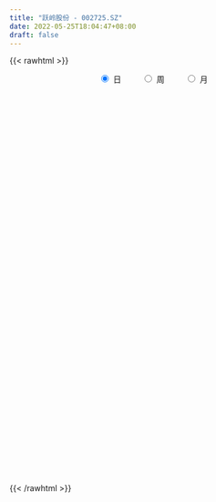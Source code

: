 ```yaml
---
title: "跃岭股份 - 002725.SZ"
date: 2022-05-25T18:04:47+08:00
draft: false
---
```

{{< rawhtml >}}
    <div style="text-align: center">
        <label style="padding: 1rem;"><input style="margin-right: .5rem" type="radio" name="period" value="D" checked onclick="period_change(this)">日</label>
        <label style="padding: 1rem;"><input style="margin-right: .5rem" type="radio" name="period" value="W" onclick="period_change(this)">周</label>
        <label style="padding: 1rem;"><input style="margin-right: .5rem" type="radio" name="period" value="M" onclick="period_change(this)">月</label>
    </div>
    <div id="chart" style="height: 700px;"></div> 
    <script type="text/javascript">
        const D_v = [12781.3,11714.2,6777.0,9512.6,10542.62,7275.62,10843.82,9057.15,37647.71,37857.73,22590.2,18976.56,18101.24,20013.5,15531.6,70854.64,63357.19,40363.23,38834.59,29444.89,35534.68,32010.8,24873.6,23396.9,44062.76,184382.29,116026.14,80308.7,66911.16,63623.08,36652.68,53990.95,61168.6,37892.8,24789.32,25724.8,25045.8,24402.5,25998.6,25885.2,34492.2,32506.23,25285.68,60542.21,23644.64,24054.08,15413.79,16868.98,13028.84,18292.4,21941.52,22744.8,22741.5,20064.66,13472.02,16665.76,20529.42,17416.22,16253.42,12817.88,15047.6,15663.8,15436.89,14097.0,13995.2,44768.29,33771.0,20535.39,15387.67,17633.18,15742.4,14117.2,21298.58,13993.0,15583.0,15451.64,12565.2,16451.6,12890.6,19009.6,16241.44,18154.2,22380.4,18038.91,20034.4,20635.3,31569.39,16479.1,13067.64,16655.64,10271.62,11165.63,14486.36,17076.83,8538.96,10769.36,9231.0,13963.87,9584.8,8191.6,10308.0,7763.76,13617.0,19829.1,10626.2,7972.0,16065.0,9570.94,10317.03,6457.0,17068.93,8425.0,14562.0,9715.2,10842.96,10592.0,15845.0,15885.8,16161.6,21350.4,15936.0,14138.4,23335.48,30528.39,19888.29,20017.29,15156.1,21063.63,14510.42,19155.56,11902.0,14097.92,12775.0,10470.0,17698.32,18255.85,56974.91,24457.0,68329.43,112494.13,282984.29,244311.39,126186.57,33070.96,217734.77,868083.05,826744.0600000001,738556.75,756146.39,571625.41,542676.35,545689.72,428138.49,341755.35,383976.63,269845.83,281309.89,230371.87,179656.2,256119.36,327274.98,324196.23,191012.0,178348.2,288670.8,215876.0,168898.96,123923.0,173554.16,160889.16,130990.0,87432.19,85881.56,114373.0,82141.2,69517.0,142590.11,79059.83,60169.07,97707.68,83641.8,67714.2,118826.0,91948.52,97521.16,139161.54,179917.0,293128.83,225933.43,118892.6,530717.58,649239.55,226018.63,317197.83,202413.0,192287.8,346420.21,540153.63,602034.95,364828.77,257139.58,256775.4,185943.8,198986.2,181442.38,178075.6,128873.7,124879.0,163664.2,279915.32,155297.4,220894.63,500734.63,330634.03,273542.2,208299.8,141759.0,241013.0,189398.6,163964.46,128622.8,117022.8,434538.07,473497.9,287044.02,431886.97,689487.0,434953.4,412234.62,486383.42,392574.2,342539.8,309982.2,228812.8,318733.93,393026.63,383939.31,307012.31,281577.2,411840.4,293318.0,391516.86,283406.0,234838.94,394433.06,673894.72,578514.05,716298.4,532162.1800000001,349658.71]
const D_histogram = [0.0,-0.0089344729,-0.0114929976,-0.0150002976,-0.0220751076,-0.0188394208,-0.0162879385,-0.0129855785,0.0040456081,0.0185689073,0.0205058275,0.0271691083,0.0338308499,0.0355980633,0.032209176,0.0422853771,0.0601766466,0.0601931993,0.0456772824,0.0316440086,0.0134713574,-0.0108410755,-0.0313208312,-0.0374043671,0.0061446579,0.0197932432,0.0369145768,0.0380001282,0.0384638951,0.0250242518,0.0130903629,-0.0100675226,-0.0103055224,-0.0248597658,-0.0303367663,-0.0272153632,-0.0283788966,-0.031464293,-0.0380735274,-0.0343328347,-0.0254992035,-0.0170692558,-0.0207825162,-0.0484574739,-0.0659774123,-0.0754254047,-0.0721269256,-0.0621240782,-0.0546836015,-0.0554963426,-0.0606747714,-0.0598834806,-0.0712098953,-0.0606574532,-0.0457411664,-0.0249383293,-0.0078613627,0.0079175454,0.0143795336,0.0159066883,0.0180535343,0.0261786917,0.0337362782,0.0398268727,0.0369298129,0.0469742861,0.0351405244,0.0241740478,0.0174618353,0.0105372961,0.0114767734,0.0153553273,0.0221140724,0.0264442989,0.0174779279,0.0069894698,0.0037390085,0.0007198196,0.0011931011,0.0063805725,0.0104072685,0.0166624899,0.0258631514,0.0274342236,0.0247165074,0.0270549145,0.0202527989,0.0118610585,0.0041622004,-0.002708272,-0.0074168409,-0.0073157519,-0.0163140438,-0.0311449397,-0.0360196202,-0.0445271294,-0.0368952152,-0.019463409,-0.0076076663,-0.0024037569,0.0047453598,0.0108135806,0.0018216783,0.0061937834,0.000191757,-0.0068929619,-0.0161837182,-0.0225041934,-0.0291330392,-0.0336267406,-0.0498716749,-0.0623059741,-0.051774531,-0.0381316792,-0.0359304607,-0.0307233087,-0.0193678022,-0.0085388173,0.0039646489,0.0232349254,0.0386634277,0.0507870709,0.0645552335,0.0772089116,0.0774757479,0.0799990072,0.0689438786,0.0689457699,0.0655099201,0.0663319299,0.0606939357,0.0530786852,0.0374824126,0.0233595323,0.0204198988,0.0252354438,0.0275818859,0.0313857562,0.0760373029,0.148244606,0.2387056309,0.3404269732,0.449479528,0.5627677411,0.6785093091,0.6981918622,0.7092883875,0.6796198618,0.705455307,0.5710261856,0.3521026776,0.1004661932,-0.1108486856,-0.2274865673,-0.3509020399,-0.4087548448,-0.4375042811,-0.4652915119,-0.4688986758,-0.4650269068,-0.4313598494,-0.4251099501,-0.4137053073,-0.3821321106,-0.3157274588,-0.2800303384,-0.2597077469,-0.2290733772,-0.2173102967,-0.2181348972,-0.2422632279,-0.2453575094,-0.2319939231,-0.2257174136,-0.2147630429,-0.2175540299,-0.1925802911,-0.1472453356,-0.1045910047,-0.0624235806,-0.0424130261,-0.0417095232,-0.0166730521,0.0031951009,0.0219659318,0.0256132103,0.0399534175,0.0710019488,0.048830357,0.0907170725,0.1760953506,0.2034460136,0.1459417356,0.0698426948,0.0248476439,-0.0072844197,0.0296972338,0.1137352907,0.1211326646,0.0772765681,0.037880208,0.0287850753,-0.0132371444,-0.0845133829,-0.0993588256,-0.0880406833,-0.0651836026,-0.0412491912,-0.0101420763,-0.0061411223,0.0547029654,0.1536045911,0.1393608743,0.0973867311,0.0776625054,0.0382795264,0.0096119248,0.0223265949,-0.0016416735,-0.0396837796,-0.0602117048,-0.0647196785,-0.0077487011,0.0433057582,0.0463953156,0.106583897,0.1066273168,0.070642143,0.0520909377,0.0740387138,0.0753788142,0.0067626482,-0.0676576526,-0.1448513151,-0.1428253057,-0.0781630869,-0.0444618034,0.0032681413,0.0483469747,0.0580201882,0.0697514084,0.0883803661,0.0807985694,0.0684888529,0.1200753341,0.1449151258,0.221557607,0.2163799285,0.1526772649,0.1076141753]
const D_fast = [0.0,-0.0111680912,-0.0165998653,-0.0238572397,-0.0364508266,-0.0379249949,-0.0394454972,-0.0393895319,-0.0213469432,-0.0021814172,0.0048819598,0.0183375178,0.0334569718,0.0441237011,0.0487871078,0.0694346531,0.1023700843,0.1174349368,0.1143383405,0.1082160689,0.093411257,0.0663885553,0.0380785918,0.0226439641,0.0677291536,0.0863260496,0.1126760274,0.1232616108,0.1333413516,0.1261577712,0.117496473,0.0918217069,0.0890073265,0.0682381416,0.0551769495,0.0514945118,0.0432362543,0.0322847846,0.0161571684,0.0113146524,0.0137734828,0.0179361165,0.009027227,-0.0307620992,-0.0647763907,-0.0930807343,-0.1078139865,-0.1133421587,-0.1195725824,-0.1342594091,-0.1546065308,-0.1687861101,-0.1979149986,-0.2025269199,-0.1990459246,-0.1844776699,-0.1693660439,-0.1516077495,-0.1415508779,-0.1360470511,-0.1293868215,-0.1147169912,-0.0987253352,-0.0826780224,-0.076342629,-0.0545545843,-0.0576032149,-0.0625261795,-0.0648729332,-0.0691631484,-0.0653544777,-0.0576370921,-0.0453498288,-0.0344085276,-0.0390054166,-0.0477465073,-0.0500622164,-0.0529014505,-0.0521298937,-0.0453472791,-0.038718766,-0.0282979222,-0.0126314728,-0.0042018447,-0.0007404341,0.0083617017,0.0066227858,0.00119631,-0.005461998,-0.0130095384,-0.0195723175,-0.0213001665,-0.0343769693,-0.0569941001,-0.0708736858,-0.0905129773,-0.0921048669,-0.0795389129,-0.0695850868,-0.0649821166,-0.05664666,-0.047875044,-0.0564115267,-0.0504909758,-0.056445063,-0.0652530223,-0.0785897081,-0.0905362317,-0.1044483373,-0.1173487238,-0.1460615768,-0.1740723696,-0.1764845592,-0.1723746273,-0.1791560239,-0.181629699,-0.1751161431,-0.1664218626,-0.1529272342,-0.1278482263,-0.1027538671,-0.0779334562,-0.0480264851,-0.0160705792,0.0035651941,0.0260882052,0.0322690463,0.04950738,0.0624490103,0.0798540026,0.0893894922,0.095043913,0.0888182437,0.0805352464,0.0827005876,0.0938249935,0.103066907,0.1147172164,0.1783780889,0.2876465434,0.437783976,0.6246120617,0.8460344984,1.1000146469,1.3853835422,1.5796140608,1.7680326829,1.9082691227,2.1104683946,2.1187958197,1.987897981,1.7613780449,1.5223509948,1.3488414712,1.1377004887,0.9776589726,0.839533466,0.6954233572,0.5745915244,0.4622065667,0.3880336618,0.2880060735,0.1959843895,0.1320245586,0.1194973456,0.0851868814,0.0405825362,0.0139485615,-0.0286159321,-0.0839742569,-0.1686683945,-0.2331020534,-0.277736948,-0.3278897918,-0.3706261819,-0.4278056763,-0.4509770103,-0.4424533887,-0.425946809,-0.39938528,-0.389977982,-0.3997018599,-0.3788336519,-0.3581667236,-0.3339044097,-0.3238538287,-0.2995252671,-0.2507262486,-0.2606902512,-0.1961242675,-0.0667221518,0.0114900146,-0.0095288296,-0.0681671966,-0.1069503366,-0.1409035051,-0.0964975431,0.0159743365,0.0536548765,0.0291179221,-0.0008083861,-0.0027072499,-0.0480387557,-0.14044334,-0.180128489,-0.1908205176,-0.1842593375,-0.1706372239,-0.1420656281,-0.1395999547,-0.0650801256,0.0722226479,0.0928191496,0.0751916892,0.0748830898,0.0450699925,0.0188053721,0.0371016909,0.0127230041,-0.0352400469,-0.0708208983,-0.0915087916,-0.0364749896,0.0254059093,0.0400942956,0.1269288512,0.1536291002,0.1353044622,0.1297759913,0.1702334458,0.1904182498,0.1234927459,0.032158032,-0.0812484594,-0.1149287764,-0.0698073293,-0.0472214966,0.0013254833,0.0584910604,0.082669321,0.1118383933,0.1525624426,0.1651802881,0.1699927849,0.2515980997,0.3126666728,0.4446985557,0.4936158594,0.468082512,0.4499229662]
const D_slow = [0.0,-0.0022336182,-0.0051068676,-0.008856942,-0.0143757189,-0.0190855741,-0.0231575588,-0.0264039534,-0.0253925513,-0.0207503245,-0.0156238676,-0.0088315906,-0.0003738781,0.0085256378,0.0165779318,0.027149276,0.0421934377,0.0572417375,0.0686610581,0.0765720603,0.0799398996,0.0772296307,0.0693994229,0.0600483312,0.0615844957,0.0665328064,0.0757614506,0.0852614827,0.0948774564,0.1011335194,0.1044061101,0.1018892295,0.0993128489,0.0930979074,0.0855137158,0.078709875,0.0716151509,0.0637490776,0.0542306958,0.0456474871,0.0392726862,0.0350053723,0.0298097432,0.0176953748,0.0012010217,-0.0176553295,-0.0356870609,-0.0512180805,-0.0648889809,-0.0787630665,-0.0939317594,-0.1089026295,-0.1267051033,-0.1418694666,-0.1533047582,-0.1595393406,-0.1615046812,-0.1595252949,-0.1559304115,-0.1519537394,-0.1474403558,-0.1408956829,-0.1324616134,-0.1225048952,-0.1132724419,-0.1015288704,-0.0927437393,-0.0867002274,-0.0823347685,-0.0797004445,-0.0768312511,-0.0729924193,-0.0674639012,-0.0608528265,-0.0564833445,-0.0547359771,-0.053801225,-0.0536212701,-0.0533229948,-0.0517278517,-0.0491260345,-0.0449604121,-0.0384946242,-0.0316360683,-0.0254569414,-0.0186932128,-0.0136300131,-0.0106647485,-0.0096241984,-0.0103012664,-0.0121554766,-0.0139844146,-0.0180629255,-0.0258491605,-0.0348540655,-0.0459858479,-0.0552096517,-0.0600755039,-0.0619774205,-0.0625783597,-0.0613920198,-0.0586886246,-0.058233205,-0.0566847592,-0.0566368199,-0.0583600604,-0.06240599,-0.0680320383,-0.0753152981,-0.0837219832,-0.096189902,-0.1117663955,-0.1247100282,-0.134242948,-0.1432255632,-0.1509063904,-0.1557483409,-0.1578830453,-0.156891883,-0.1510831517,-0.1414172948,-0.1287205271,-0.1125817187,-0.0932794908,-0.0739105538,-0.053910802,-0.0366748323,-0.0194383899,-0.0030609098,0.0135220726,0.0286955566,0.0419652279,0.051335831,0.0571757141,0.0622806888,0.0685895497,0.0754850212,0.0833314602,0.102340786,0.1394019375,0.1990783452,0.2841850885,0.3965549705,0.5372469057,0.706874233,0.8814221986,1.0587442955,1.2286492609,1.4050130876,1.5477696341,1.6357953035,1.6609118517,1.6331996804,1.5763280385,1.4886025286,1.3864138174,1.2770377471,1.1607148691,1.0434902002,0.9272334735,0.8193935111,0.7131160236,0.6096896968,0.5141566691,0.4352248044,0.3652172198,0.3002902831,0.2430219388,0.1886943646,0.1341606403,0.0735948333,0.012255456,-0.0457430248,-0.1021723782,-0.1558631389,-0.2102516464,-0.2583967192,-0.2952080531,-0.3213558043,-0.3369616994,-0.3475649559,-0.3579923367,-0.3621605998,-0.3613618245,-0.3558703416,-0.349467039,-0.3394786846,-0.3217281974,-0.3095206082,-0.28684134,-0.2428175024,-0.191955999,-0.1554705651,-0.1380098914,-0.1317979804,-0.1336190854,-0.1261947769,-0.0977609542,-0.0674777881,-0.0481586461,-0.0386885941,-0.0314923252,-0.0348016113,-0.0559299571,-0.0807696635,-0.1027798343,-0.1190757349,-0.1293880327,-0.1319235518,-0.1334588324,-0.119783091,-0.0813819433,-0.0465417247,-0.0221950419,-0.0027794155,0.0067904661,0.0091934473,0.014775096,0.0143646776,0.0044437327,-0.0106091935,-0.0267891131,-0.0287262884,-0.0178998489,-0.00630102,0.0203449543,0.0470017834,0.0646623192,0.0776850536,0.0961947321,0.1150394356,0.1167300977,0.0998156845,0.0636028557,0.0278965293,0.0083557576,-0.0027596932,-0.0019426579,0.0101440857,0.0246491328,0.0420869849,0.0641820764,0.0843817188,0.101503932,0.1315227655,0.167751547,0.2231409487,0.2772359309,0.3154052471,0.3423087909]
const D_data = [['2021-05-14', 7.13, 7.19, 7.11, 7.19],['2021-05-17', 7.19, 7.05, 7.05, 7.19],['2021-05-18', 7.05, 7.09, 7.01, 7.1],['2021-05-19', 7.08, 7.05, 7.01, 7.08],['2021-05-20', 7.08, 6.96, 6.96, 7.08],['2021-05-21', 6.93, 7.06, 6.93, 7.06],['2021-05-24', 7.02, 7.05, 6.98, 7.06],['2021-05-25', 7.04, 7.06, 7.03, 7.09],['2021-05-26', 7.07, 7.28, 7.05, 7.36],['2021-05-27', 7.34, 7.34, 7.26, 7.5],['2021-05-28', 7.34, 7.24, 7.22, 7.42],['2021-05-31', 7.27, 7.34, 7.21, 7.39],['2021-06-01', 7.32, 7.4, 7.29, 7.42],['2021-06-02', 7.46, 7.39, 7.36, 7.53],['2021-06-03', 7.38, 7.35, 7.3, 7.45],['2021-06-04', 7.34, 7.57, 7.33, 8.08],['2021-06-07', 7.53, 7.79, 7.53, 7.85],['2021-06-08', 7.79, 7.67, 7.57, 7.79],['2021-06-09', 7.51, 7.5, 7.42, 7.64],['2021-06-10', 7.5, 7.47, 7.44, 7.6],['2021-06-11', 7.5, 7.36, 7.34, 7.69],['2021-06-15', 7.3, 7.18, 7.13, 7.4],['2021-06-16', 7.18, 7.1, 7.08, 7.28],['2021-06-17', 7.08, 7.19, 7.08, 7.23],['2021-06-18', 7.25, 7.91, 7.25, 7.91],['2021-06-21', 8.19, 7.71, 7.71, 8.33],['2021-06-22', 7.73, 7.87, 7.65, 7.99],['2021-06-23', 7.79, 7.76, 7.69, 7.95],['2021-06-24', 7.76, 7.8, 7.64, 7.95],['2021-06-25', 7.8, 7.63, 7.58, 7.84],['2021-06-28', 7.62, 7.61, 7.54, 7.7],['2021-06-29', 7.61, 7.39, 7.27, 7.63],['2021-06-30', 7.4, 7.62, 7.36, 7.88],['2021-07-01', 7.58, 7.4, 7.36, 7.61],['2021-07-02', 7.4, 7.45, 7.31, 7.5],['2021-07-05', 7.4, 7.54, 7.37, 7.55],['2021-07-06', 7.54, 7.48, 7.4, 7.6],['2021-07-07', 7.43, 7.43, 7.41, 7.53],['2021-07-08', 7.45, 7.34, 7.31, 7.45],['2021-07-09', 7.34, 7.44, 7.31, 7.44],['2021-07-12', 7.48, 7.52, 7.46, 7.54],['2021-07-13', 7.5, 7.55, 7.36, 7.57],['2021-07-14', 7.53, 7.4, 7.38, 7.53],['2021-07-15', 7.35, 6.99, 6.92, 7.36],['2021-07-16', 6.97, 6.95, 6.92, 7.06],['2021-07-19', 6.95, 6.92, 6.82, 6.95],['2021-07-20', 6.9, 7.0, 6.87, 7.01],['2021-07-21', 7.02, 7.06, 7.0, 7.09],['2021-07-22', 7.06, 7.02, 6.99, 7.06],['2021-07-23', 7.01, 6.88, 6.86, 7.02],['2021-07-26', 6.91, 6.75, 6.63, 6.92],['2021-07-27', 6.84, 6.75, 6.74, 6.92],['2021-07-28', 6.75, 6.5, 6.43, 6.85],['2021-07-29', 6.52, 6.7, 6.52, 6.78],['2021-07-30', 6.65, 6.76, 6.65, 6.8],['2021-08-02', 6.71, 6.88, 6.7, 6.9],['2021-08-03', 6.91, 6.9, 6.86, 7.0],['2021-08-04', 6.9, 6.95, 6.85, 6.98],['2021-08-05', 6.94, 6.88, 6.86, 6.94],['2021-08-06', 6.87, 6.83, 6.75, 6.95],['2021-08-09', 6.83, 6.84, 6.78, 6.88],['2021-08-10', 6.85, 6.94, 6.83, 6.96],['2021-08-11', 6.94, 6.98, 6.91, 6.99],['2021-08-12', 6.98, 7.01, 6.95, 7.08],['2021-08-13', 7.02, 6.92, 6.9, 7.04],['2021-08-16', 6.96, 7.12, 6.9, 7.37],['2021-08-17', 7.11, 6.86, 6.86, 7.16],['2021-08-18', 6.86, 6.82, 6.74, 6.87],['2021-08-19', 6.8, 6.83, 6.77, 6.87],['2021-08-20', 6.83, 6.79, 6.64, 6.84],['2021-08-23', 6.68, 6.87, 6.68, 6.88],['2021-08-24', 6.88, 6.92, 6.83, 6.94],['2021-08-25', 6.89, 6.99, 6.89, 7.04],['2021-08-26', 6.97, 7.0, 6.93, 7.0],['2021-08-27', 6.97, 6.83, 6.83, 6.98],['2021-08-30', 6.82, 6.76, 6.73, 6.92],['2021-08-31', 6.78, 6.81, 6.69, 6.83],['2021-09-01', 6.82, 6.79, 6.72, 6.84],['2021-09-02', 6.78, 6.82, 6.77, 6.83],['2021-09-03', 6.9, 6.89, 6.83, 6.95],['2021-09-06', 6.89, 6.9, 6.84, 6.95],['2021-09-07', 6.96, 6.96, 6.91, 6.97],['2021-09-08', 6.98, 7.05, 6.95, 7.06],['2021-09-09', 7.02, 7.0, 6.97, 7.07],['2021-09-10', 7.02, 6.96, 6.91, 7.03],['2021-09-13', 6.96, 7.04, 6.93, 7.05],['2021-09-14', 7.08, 6.93, 6.91, 7.2],['2021-09-15', 6.92, 6.88, 6.88, 6.96],['2021-09-16', 6.94, 6.85, 6.84, 6.98],['2021-09-17', 6.85, 6.82, 6.7, 6.88],['2021-09-22', 6.71, 6.81, 6.68, 6.83],['2021-09-23', 6.81, 6.85, 6.79, 6.92],['2021-09-24', 6.86, 6.7, 6.69, 6.88],['2021-09-27', 6.71, 6.54, 6.49, 6.77],['2021-09-28', 6.54, 6.58, 6.52, 6.59],['2021-09-29', 6.56, 6.46, 6.43, 6.58],['2021-09-30', 6.51, 6.62, 6.48, 6.66],['2021-10-08', 6.66, 6.78, 6.64, 6.82],['2021-10-11', 6.78, 6.77, 6.75, 6.82],['2021-10-12', 6.78, 6.72, 6.66, 6.78],['2021-10-13', 6.77, 6.77, 6.7, 6.83],['2021-10-14', 6.77, 6.79, 6.74, 6.82],['2021-10-15', 6.76, 6.59, 6.58, 6.8],['2021-10-18', 6.57, 6.74, 6.45, 6.77],['2021-10-19', 6.71, 6.6, 6.57, 6.73],['2021-10-20', 6.65, 6.54, 6.54, 6.66],['2021-10-21', 6.54, 6.45, 6.44, 6.58],['2021-10-22', 6.51, 6.42, 6.4, 6.51],['2021-10-25', 6.38, 6.35, 6.2, 6.49],['2021-10-26', 6.35, 6.31, 6.31, 6.39],['2021-10-27', 6.34, 6.06, 6.06, 6.34],['2021-10-28', 6.06, 5.97, 5.95, 6.15],['2021-10-29', 6.02, 6.19, 6.0, 6.22],['2021-11-01', 6.18, 6.24, 6.14, 6.27],['2021-11-02', 6.25, 6.09, 6.04, 6.27],['2021-11-03', 6.05, 6.1, 6.04, 6.2],['2021-11-04', 6.13, 6.18, 6.11, 6.22],['2021-11-05', 6.19, 6.2, 6.17, 6.25],['2021-11-08', 6.2, 6.26, 6.13, 6.27],['2021-11-09', 6.26, 6.42, 6.21, 6.43],['2021-11-10', 6.42, 6.47, 6.32, 6.47],['2021-11-11', 6.48, 6.52, 6.41, 6.56],['2021-11-12', 6.56, 6.64, 6.47, 6.68],['2021-11-15', 6.64, 6.74, 6.63, 6.89],['2021-11-16', 6.8, 6.67, 6.6, 6.83],['2021-11-17', 6.67, 6.76, 6.65, 6.77],['2021-11-18', 6.78, 6.62, 6.62, 6.83],['2021-11-19', 6.62, 6.78, 6.62, 6.82],['2021-11-22', 6.8, 6.78, 6.68, 6.83],['2021-11-23', 6.77, 6.88, 6.75, 6.92],['2021-11-24', 6.92, 6.84, 6.8, 6.92],['2021-11-25', 6.81, 6.83, 6.77, 6.9],['2021-11-26', 6.78, 6.71, 6.69, 6.87],['2021-11-29', 6.67, 6.68, 6.6, 6.75],['2021-11-30', 6.68, 6.8, 6.68, 6.87],['2021-12-01', 6.86, 6.93, 6.75, 6.93],['2021-12-02', 6.9, 6.95, 6.88, 7.25],['2021-12-03', 6.95, 7.02, 6.91, 7.07],['2021-12-06', 7.09, 7.72, 7.09, 7.72],['2021-12-07', 8.26, 8.49, 8.21, 8.49],['2021-12-08', 8.85, 9.34, 8.7, 9.34],['2021-12-09', 9.77, 10.27, 9.7, 10.27],['2021-12-10', 11.3, 11.3, 10.8, 11.3],['2021-12-13', 12.43, 12.43, 12.43, 12.43],['2021-12-14', 13.22, 13.67, 13.01, 13.67],['2021-12-15', 15.03, 13.5, 13.5, 15.04],['2021-12-16', 12.83, 14.18, 12.55, 14.8],['2021-12-17', 13.5, 14.34, 12.9, 15.39],['2021-12-20', 13.81, 15.77, 13.81, 15.77],['2021-12-21', 15.5, 14.19, 14.19, 15.5],['2021-12-22', 12.77, 12.77, 12.77, 13.5],['2021-12-23', 12.16, 11.5, 11.49, 12.38],['2021-12-24', 11.52, 10.98, 10.93, 11.66],['2021-12-27', 11.03, 11.37, 10.74, 11.37],['2021-12-28', 11.18, 10.62, 10.41, 11.21],['2021-12-29', 10.62, 10.85, 10.44, 10.9],['2021-12-30', 10.7, 10.83, 10.64, 11.1],['2021-12-31', 10.64, 10.5, 10.47, 10.94],['2022-01-04', 10.48, 10.5, 10.4, 10.64],['2022-01-05', 10.51, 10.36, 9.91, 10.51],['2022-01-06', 10.37, 10.6, 10.28, 10.75],['2022-01-07', 10.48, 10.13, 10.04, 10.82],['2022-01-10', 9.8, 10.0, 9.71, 10.3],['2022-01-11', 10.1, 10.13, 10.04, 10.42],['2022-01-12', 10.14, 10.62, 10.08, 10.8],['2022-01-13', 10.38, 10.33, 10.25, 10.72],['2022-01-14', 10.33, 10.12, 10.12, 10.54],['2022-01-17', 10.12, 10.23, 10.1, 10.43],['2022-01-18', 10.14, 9.96, 9.87, 10.25],['2022-01-19', 10.0, 9.68, 9.54, 10.03],['2022-01-20', 9.76, 9.15, 9.13, 9.76],['2022-01-21', 9.15, 9.15, 9.07, 9.3],['2022-01-24', 9.15, 9.19, 8.93, 9.29],['2022-01-25', 9.22, 8.96, 8.8, 9.42],['2022-01-26', 8.84, 8.87, 8.7, 8.97],['2022-01-27', 8.96, 8.52, 8.52, 8.96],['2022-01-28', 8.57, 8.73, 8.5, 9.03],['2022-02-07', 9.06, 9.0, 8.9, 9.15],['2022-02-08', 9.13, 9.06, 8.78, 9.13],['2022-02-09', 9.04, 9.17, 8.91, 9.24],['2022-02-10', 9.14, 8.97, 8.89, 9.28],['2022-02-11', 8.89, 8.7, 8.66, 8.95],['2022-02-14', 8.64, 9.0, 8.62, 9.14],['2022-02-15', 9.0, 9.0, 8.72, 9.06],['2022-02-16', 9.04, 9.05, 8.93, 9.15],['2022-02-17', 9.14, 8.89, 8.86, 9.25],['2022-02-18', 8.91, 9.05, 8.85, 9.49],['2022-02-21', 9.11, 9.38, 9.1, 9.75],['2022-02-22', 9.21, 8.74, 8.68, 9.34],['2022-02-23', 8.8, 9.61, 8.77, 9.61],['2022-02-24', 10.57, 10.57, 10.0, 10.57],['2022-02-25', 11.08, 10.27, 10.0, 11.3],['2022-02-28', 9.8, 9.24, 9.24, 9.89],['2022-03-01', 8.42, 8.71, 8.42, 8.83],['2022-03-02', 8.56, 8.79, 8.53, 8.84],['2022-03-03', 8.75, 8.73, 8.56, 8.82],['2022-03-04', 8.73, 9.6, 8.5, 9.6],['2022-03-07', 9.6, 10.56, 9.48, 10.56],['2022-03-08', 10.28, 9.93, 9.5, 11.39],['2022-03-09', 9.79, 9.26, 9.0, 9.97],['2022-03-10', 9.55, 9.13, 9.12, 9.58],['2022-03-11', 9.0, 9.4, 8.68, 9.48],['2022-03-14', 9.21, 8.85, 8.81, 9.42],['2022-03-15', 8.77, 8.13, 8.12, 8.98],['2022-03-16', 8.26, 8.52, 8.06, 8.58],['2022-03-17', 8.62, 8.75, 8.52, 8.95],['2022-03-18', 8.64, 8.91, 8.6, 8.95],['2022-03-21', 8.92, 8.99, 8.82, 9.02],['2022-03-22', 8.96, 9.19, 8.78, 9.2],['2022-03-23', 9.61, 8.92, 8.89, 9.65],['2022-03-24', 8.82, 9.81, 8.72, 9.81],['2022-03-25', 10.78, 10.79, 10.31, 10.79],['2022-03-28', 10.43, 9.71, 9.71, 10.55],['2022-03-29', 9.71, 9.3, 9.18, 9.91],['2022-03-30', 9.3, 9.48, 9.11, 9.75],['2022-03-31', 9.3, 9.12, 9.1, 9.47],['2022-04-01', 9.03, 9.09, 8.96, 9.27],['2022-04-06', 8.87, 9.58, 8.86, 9.59],['2022-04-07', 9.44, 9.1, 9.02, 9.48],['2022-04-08', 9.2, 8.74, 8.65, 9.24],['2022-04-11', 8.67, 8.76, 8.41, 8.89],['2022-04-12', 8.63, 8.84, 8.51, 8.88],['2022-04-13', 8.79, 9.72, 8.65, 9.72],['2022-04-14', 9.5, 9.95, 9.36, 9.95],['2022-04-15', 9.73, 9.53, 9.28, 9.76],['2022-04-18', 9.75, 10.48, 9.75, 10.48],['2022-04-19', 10.87, 9.98, 9.95, 11.53],['2022-04-20', 9.42, 9.51, 9.16, 9.89],['2022-04-21', 9.31, 9.64, 9.1, 10.3],['2022-04-22', 9.4, 10.22, 9.37, 10.5],['2022-04-25', 9.92, 10.1, 9.5, 10.21],['2022-04-26', 10.15, 9.09, 9.09, 10.45],['2022-04-27', 8.18, 8.62, 8.18, 9.07],['2022-04-28', 8.3, 8.1, 8.07, 8.54],['2022-04-29', 8.08, 8.78, 8.07, 8.91],['2022-05-05', 9.01, 9.66, 8.86, 9.66],['2022-05-06', 9.5, 9.49, 9.35, 9.86],['2022-05-09', 9.53, 9.87, 9.3, 10.06],['2022-05-10', 9.64, 10.11, 9.63, 10.16],['2022-05-11', 10.13, 9.86, 9.85, 10.48],['2022-05-12', 9.83, 10.0, 9.73, 10.3],['2022-05-13', 10.01, 10.24, 9.91, 10.53],['2022-05-16', 10.12, 10.02, 9.83, 10.18],['2022-05-17', 9.91, 9.98, 9.7, 10.22],['2022-05-18', 9.81, 10.98, 9.8, 10.98],['2022-05-19', 10.86, 10.98, 10.46, 11.49],['2022-05-20', 10.81, 12.08, 10.65, 12.08],['2022-05-23', 12.3, 11.46, 11.43, 12.82],['2022-05-24', 11.38, 10.73, 10.72, 11.99],['2022-05-25', 10.65, 10.82, 10.28, 10.9]]
const W_v = [159528.03,86483.81,70092.31,57630.48,43720.94,108266.29,62192.13,53625.04,69714.41,65677.46,73971.21,84269.82,69926.64,49986.33,32507.26,37138.88,99617.55,44971.32,28301.29,17297.13,32248.57,21871.67,21202.46,70069.7,35610.69,34406.49,39743.33,23625.22,30483.65,55434.64,16619.97,6270.16,34966.72,36679.41,55444.2,38923.28,31679.22,34364.77,42755.79,54233.86,136115.43,189823.85,374225.48,232305.76,401301.98,1001671.2300000001,562421.53,807665.14,1210919.51,1873290.2,1167447.0699999998,792872.12,753415.25,414978.71,424446.73,381788.82,312930.9299999999,205952.36,273648.02,191854.08,143345.57,193001.81,155047.48,211064.77,149882.2,204639.76,517117.7,567609.3,447643.8599999999,1037357.1100000001,724756.39,732547.1100000001,517534.12,401824.36,271198.93,176464.7,609617.09,344104.66,303517.42,565588.89,829840.23,1198675.73,761803.97,997622.3599999999,679088.72,292468.68,312816.72,439244.8,360376.8,456794.77,569978.6,302793.73,323137.91,647475.3500000001,818842.1800000001,1195649.4299999999,1259257.54,1220720.98,858823.3200000001,734074.6899999999,465686.99,256855.05,434879.69,681183.88,810280.38,916026.15,943814.3700000001,918833.12,858121.2,625793.4399999999,544411.45,829747.28,1077011.1399999999,80066.03,266429.08,266920.1,245599.41,279471.16,210702.04,178086.3,170691.64,148625.45,340384.87,415008.91,501530.91,283593.66,198913.35,336873.68,408792.59,940735.11,568744.49,773926.62,1288663.0900000001,1320694.2200000002,614884.03,472600.26,548687.39,646820.78,727318.29,771350.27,474020.72,338031.34,202853.07,144271.99,229904.36,588578.3,334454.26,411569.1699999999,338122.01,325221.36,584161.28,969178.7200000001,980051.27,657762.4099999999,419433.42,274965.92,398290.72,226908.83,184524.63,157578.81,226015.45,300206.17,117728.96,168090.77,103684.88,55424.1,212917.96,156211.29,125944.33,91598.06,89843.16,99298.67,102578.44,120047.84,96330.71,83355.85,108618.01,60804.5,91356.31,157060.96,97602.76,78053.12,87334.89,35026.15,38268.28,76844.45,56884.15,63120.8,61868.62,138248.49,435559.42,153576.26,107764.58,76997.76,88431.9,19233.11,61092.6,45822.04,117996.61,143477.54,207534.58,124344.06,511251.3700000001,214494.35,127056.9,176470.96,87658.09,100964.5,83682.7,74240.49,132095.53,80734.18,76368.64,94849.35,98407.07,35923.61,45616.15,13963.87,49465.16,64063.24,56829.96,62880.96,90921.88,106653.7,72440.9,127856.08,834305.8100000001,2684189.5899999999,2844276.3600000003,1507259.5700000003,1087246.77,1042805.96,676788.51,494502.87,388292.58,627374.2200000001,1817911.99,1284337.47,2020932.3300000001,873321.6799999999,944650.55,1454969.6600000001,594376.0599999999,1440725.5900000001,2454945.4100000001,1592642.9299999999,776965.9399999999,1685264.77,2165086.77,1598119.29]
const W_histogram = [0.0,-0.0360825071,-0.0618236109,-0.1023372391,-0.118769485,-0.0993710956,-0.1002652808,-0.0798754239,-0.0603698511,-0.0477917688,-0.0201056844,0.0093710015,0.0309495235,0.0130439415,0.0054163217,-0.0393010793,-0.0334582263,-0.0518488946,-0.0961080168,-0.1226690352,-0.1603841255,-0.1737298449,-0.1938460296,-0.1853303275,-0.1632067894,-0.1360924357,-0.119896973,-0.1024992168,-0.1211024143,-0.0739590279,-0.0628125151,-0.0444707829,-0.0001304268,0.0425012657,0.0683924164,0.0344272984,0.0419115173,0.0529278595,0.0701633017,0.0886634142,0.140907614,0.2292833232,0.2275663613,0.1841984344,0.3375531253,0.2569887481,0.2054537685,0.1982021738,0.2349595029,0.3602476035,0.2869171018,0.2812441928,0.2360240945,0.1722461869,0.0301048561,-0.0520770345,-0.1355573717,-0.1982228204,-0.2616804685,-0.3035108768,-0.3106939887,-0.2969587826,-0.2776860574,-0.3099350846,-0.3444660929,-0.3144165098,-0.1976757843,-0.1188940256,-0.0646232695,0.0406375042,0.0931516558,0.1278408541,0.1316724922,0.108131756,0.0759526203,0.0643597128,0.095633791,0.0803535294,0.0854726959,0.1248934674,0.1420258518,0.2318561801,0.2672199119,0.3155748694,0.2903481702,0.2755349419,0.2378943034,0.2413602236,0.1800932143,0.175217071,0.1785470185,0.0520963145,-0.032427573,-0.0756761295,-0.1518219874,0.0493627958,0.0579561569,0.0682820659,0.0561630125,0.0101891683,-0.0064159196,-0.0690455298,-0.084157458,-0.0367976042,0.0003944115,0.0489250795,0.0714660017,0.0922248443,0.0852007809,0.1008931926,0.1183542927,0.151591187,0.0061912805,-0.1002513922,-0.1593457522,-0.2087678569,-0.2509563515,-0.2883737132,-0.3144701984,-0.3466003466,-0.3375545712,-0.3214294096,-0.2610298733,-0.1887700666,-0.1289183083,-0.0936379126,-0.0443215875,-0.0083542613,0.0731882924,0.135733514,0.0819515789,0.1094511593,0.2686514239,0.2052826416,0.1771268768,0.0985515919,0.0810518897,0.0340766924,0.0528195388,0.0431547659,0.0072222772,-0.0401417714,-0.0978018064,-0.1180815877,-0.1268420839,-0.097091043,-0.09112692,-0.0638008603,-0.0467087971,-0.020866324,0.0742476069,0.131681271,0.2298335016,0.1557470336,0.0825325874,0.0281926842,0.0101653153,-0.0001346211,-0.0076036123,-0.0231001813,-0.0063872063,-0.0379942008,-0.0419841846,-0.0245304493,-0.0417203213,-0.0241065571,-0.0346865481,-0.0648568669,-0.1202546864,-0.1276597041,-0.1374898029,-0.1173787399,-0.1067294574,-0.0780749184,-0.1026386903,-0.1386154082,-0.1910308275,-0.2071705942,-0.2318022362,-0.2280280337,-0.2335693215,-0.251146486,-0.2690300774,-0.2676861241,-0.2090786949,-0.1535514625,-0.0954957492,-0.0635698442,-0.0291286646,0.0274861494,0.082843123,0.1004976246,0.1048535941,0.0946633819,0.094181458,0.0912988096,0.1053615808,0.1060937197,0.1179737633,0.1455220896,0.1466536504,0.1793355473,0.1767019416,0.1580503479,0.1408255112,0.094444444,0.0588083495,0.0284501792,0.0150520476,0.0142285383,0.0072574128,0.00763098,0.0138474362,0.0240068406,0.0226486099,0.0153672819,0.0072728519,0.0143927717,0.0083065269,-0.004480614,-0.0246162713,-0.0329299471,-0.0058813678,0.0227817622,0.0375006592,0.0668732328,0.3570943958,0.7156487349,0.6881728172,0.602407333,0.4902499811,0.3892871715,0.2384813,0.098896424,-0.0016745957,-0.0482658581,-0.0029498882,-0.0230124449,-0.0529545311,-0.1059057297,-0.0190135612,-0.077449211,-0.1375798601,-0.1225550447,-0.0673143046,-0.1255410138,-0.1143404712,-0.0573981114,0.094921396,0.1009855086]
const W_fast = [0.0,-0.0451031339,-0.0863001404,-0.1523980784,-0.1985226956,-0.20396708,-0.2299275855,-0.2295065845,-0.2250934745,-0.2244633344,-0.2018036711,-0.1699842348,-0.140668332,-0.1553129285,-0.161586468,-0.2161291388,-0.2186508423,-0.2500037343,-0.3182898607,-0.375518138,-0.4533292596,-0.5101074402,-0.5786851323,-0.6165020121,-0.6351801713,-0.6420889265,-0.6558677072,-0.6640947551,-0.7129735562,-0.6843199267,-0.6888765427,-0.6816525063,-0.6373447568,-0.584087748,-0.5410984932,-0.5664567865,-0.5484946883,-0.5242463812,-0.4894701136,-0.4488041476,-0.3613330443,-0.2156365042,-0.1604618759,-0.1577801941,0.0799627781,0.0636455879,0.0634740505,0.1057729992,0.201270204,0.4166202055,0.4150189793,0.4796571185,0.4934430438,0.4727266829,0.3381115661,0.2429104168,0.1255407368,0.013319583,-0.1155581823,-0.2332663097,-0.3181229188,-0.3786274084,-0.4287761975,-0.5385089959,-0.6591565274,-0.7077110718,-0.6403892923,-0.5913310401,-0.5532161013,-0.4377959515,-0.361993886,-0.2953444741,-0.258594713,-0.2551025103,-0.2682934909,-0.2637964702,-0.2086139443,-0.2038058235,-0.177318483,-0.1066743446,-0.0540354972,0.093758876,0.1959275859,0.3231762607,0.370536604,0.4246071112,0.4464400486,0.5102460246,0.494002319,0.5329304434,0.5808971455,0.4674705201,0.3748397393,0.3126721505,0.1985707957,0.4120962779,0.4351786782,0.4625751037,0.4644968035,0.4210702514,0.4028611835,0.3229701909,0.2868188982,0.3249793509,0.3622699695,0.4230319074,0.4634393299,0.5072543837,0.5215305155,0.5624462254,0.6094958987,0.6806305897,0.5367785033,0.4052729826,0.3063421845,0.2047281156,0.0998005332,-0.0097102569,-0.1144242917,-0.2332045265,-0.3085473939,-0.3727795847,-0.3776375167,-0.3525702267,-0.3249480454,-0.3130771279,-0.2748411996,-0.2409624388,-0.141122812,-0.0446442119,-0.0779382522,-0.023075882,0.2032872385,0.1912391166,0.2073650711,0.1534276841,0.1561909544,0.1177349301,0.1496826612,0.1508065798,0.1166796604,0.059280169,-0.0228303177,-0.0726304959,-0.1131015131,-0.1076232329,-0.1244408399,-0.1130649953,-0.1076501313,-0.0870242392,0.0266515934,0.1170055752,0.2726161812,0.2374664716,0.1848851723,0.1375934402,0.1221074,0.1117738084,0.1024039141,0.0811322998,0.0962484733,0.0551429285,0.0406568986,0.0519780216,0.0243580693,0.0359451942,0.0166935661,-0.0296909694,-0.1151524605,-0.1544724042,-0.1986749537,-0.2079085757,-0.2239416575,-0.2148058481,-0.2650292926,-0.3356598625,-0.4358329887,-0.503765404,-0.586347605,-0.6395804109,-0.7035140291,-0.7838778151,-0.8690189259,-0.9345965036,-0.9282587481,-0.9111193814,-0.8769376053,-0.8609041614,-0.8337451479,-0.7702587966,-0.6941910422,-0.6514121345,-0.6208427664,-0.6073671332,-0.5843036925,-0.5643616385,-0.5239584721,-0.4967029033,-0.4553294189,-0.3914005702,-0.3536055968,-0.2760898131,-0.2345479334,-0.2136869401,-0.195705399,-0.2184753552,-0.2394093624,-0.2626549878,-0.2722901076,-0.2695564822,-0.2747132546,-0.2724319423,-0.2627536271,-0.2465925126,-0.2422885908,-0.2457280983,-0.2520043153,-0.2412862026,-0.2452958157,-0.25920311,-0.2854928351,-0.3020389977,-0.2764607605,-0.2421021898,-0.2180081281,-0.1719172463,0.2075775157,0.7450440385,0.8896113251,0.9544476742,0.9648528175,0.9612118008,0.8700262544,0.7551654843,0.6541758157,0.5955180888,0.6400965866,0.6142809187,0.5711001998,0.4916725687,0.573811347,0.4960133944,0.4014877803,0.3858738344,0.4242859984,0.3346740357,0.3172894606,0.3598822925,0.5359321489,0.5672426387]
const W_slow = [0.0,-0.0090206268,-0.0244765295,-0.0500608393,-0.0797532105,-0.1045959844,-0.1296623046,-0.1496311606,-0.1647236234,-0.1766715656,-0.1816979867,-0.1793552363,-0.1716178554,-0.1683568701,-0.1670027896,-0.1768280595,-0.185192616,-0.1981548397,-0.2221818439,-0.2528491027,-0.2929451341,-0.3363775953,-0.3848391027,-0.4311716846,-0.4719733819,-0.5059964909,-0.5359707341,-0.5615955383,-0.5918711419,-0.6103608989,-0.6260640276,-0.6371817233,-0.63721433,-0.6265890136,-0.6094909095,-0.6008840849,-0.5904062056,-0.5771742407,-0.5596334153,-0.5374675617,-0.5022406583,-0.4449198274,-0.3880282371,-0.3419786285,-0.2575903472,-0.1933431602,-0.141979718,-0.0924291746,-0.0336892989,0.056372602,0.1281018775,0.1984129257,0.2574189493,0.300480496,0.30800671,0.2949874514,0.2610981085,0.2115424034,0.1461222862,0.070244567,-0.0074289301,-0.0816686258,-0.1510901401,-0.2285739113,-0.3146904345,-0.393294562,-0.442713508,-0.4724370144,-0.4885928318,-0.4784334558,-0.4551455418,-0.4231853283,-0.3902672052,-0.3632342662,-0.3442461112,-0.328156183,-0.3042477352,-0.2841593529,-0.2627911789,-0.231567812,-0.1960613491,-0.138097304,-0.0712923261,0.0076013913,0.0801884338,0.1490721693,0.2085457452,0.2688858011,0.3139091046,0.3577133724,0.402350127,0.4153742056,0.4072673124,0.38834828,0.3503927832,0.3627334821,0.3772225213,0.3942930378,0.4083337909,0.410881083,0.4092771031,0.3920157207,0.3709763562,0.3617769551,0.361875558,0.3741068279,0.3919733283,0.4150295394,0.4363297346,0.4615530328,0.4911416059,0.5290394027,0.5305872228,0.5055243748,0.4656879367,0.4134959725,0.3507568846,0.2786634563,0.2000459067,0.1133958201,0.0290071773,-0.0513501751,-0.1166076434,-0.1638001601,-0.1960297372,-0.2194392153,-0.2305196122,-0.2326081775,-0.2143111044,-0.1803777259,-0.1598898312,-0.1325270413,-0.0653641854,-0.014043525,0.0302381942,0.0548760922,0.0751390646,0.0836582377,0.0968631224,0.1076518139,0.1094573832,0.0994219404,0.0749714887,0.0454510918,0.0137405708,-0.0105321899,-0.0333139199,-0.049264135,-0.0609413342,-0.0661579152,-0.0475960135,-0.0146756958,0.0427826796,0.081719438,0.1023525849,0.1094007559,0.1119420848,0.1119084295,0.1100075264,0.1042324811,0.1026356795,0.0931371293,0.0826410832,0.0765084709,0.0660783905,0.0600517513,0.0513801142,0.0351658975,0.0051022259,-0.0268127001,-0.0611851508,-0.0905298358,-0.1172122002,-0.1367309297,-0.1623906023,-0.1970444544,-0.2448021612,-0.2965948098,-0.3545453688,-0.4115523772,-0.4699447076,-0.5327313291,-0.5999888485,-0.6669103795,-0.7191800532,-0.7575679188,-0.7814418561,-0.7973343172,-0.8046164833,-0.797744946,-0.7770341652,-0.7519097591,-0.7256963605,-0.7020305151,-0.6784851506,-0.6556604482,-0.629320053,-0.602796623,-0.5733031822,-0.5369226598,-0.5002592472,-0.4554253604,-0.411249875,-0.371737288,-0.3365309102,-0.3129197992,-0.2982177118,-0.291105167,-0.2873421551,-0.2837850206,-0.2819706674,-0.2800629224,-0.2766010633,-0.2705993532,-0.2649372007,-0.2610953802,-0.2592771672,-0.2556789743,-0.2536023426,-0.2547224961,-0.2608765639,-0.2691090507,-0.2705793926,-0.2648839521,-0.2555087873,-0.2387904791,-0.1495168801,0.0293953036,0.2014385079,0.3520403412,0.4746028364,0.5719246293,0.6315449543,0.6562690603,0.6558504114,0.6437839469,0.6430464748,0.6372933636,0.6240547308,0.5975782984,0.5928249081,0.5734626054,0.5390676404,0.5084288792,0.491600303,0.4602150496,0.4316299318,0.4172804039,0.4410107529,0.46625713]
const W_data = [['2017-07-14', 12.0939, 11.5593, 11.3442, 12.4627],['2017-07-21', 11.5962, 10.9939, 10.361, 11.6761],['2017-07-28', 11.1107, 10.914, 10.6436, 11.123],['2017-08-04', 10.9325, 10.4777, 10.447, 11.123],['2017-08-11', 10.4593, 10.5269, 10.447, 10.8526],['2017-08-18', 10.5269, 10.8833, 10.5269, 11.7498],['2017-08-25', 10.7911, 10.5822, 10.3425, 10.9386],['2017-09-01', 10.5822, 10.8096, 10.5699, 10.871],['2017-09-08', 10.8034, 10.828, 10.6314, 10.9816],['2017-09-15', 10.8219, 10.7604, 10.6068, 10.9693],['2017-09-22', 10.7358, 11.0062, 10.6559, 11.2889],['2017-09-29', 10.9386, 11.1537, 10.7051, 11.3688],['2017-10-13', 11.2828, 11.1844, 11.0861, 11.4241],['2017-10-20', 11.2336, 10.6928, 10.447, 11.2336],['2017-10-27', 10.7174, 10.7358, 10.6314, 10.8649],['2017-11-03', 10.6314, 10.0906, 10.0168, 10.8526],['2017-11-10', 10.0168, 10.5638, 10.0168, 11.295],['2017-11-17', 10.5576, 10.1643, 10.109, 10.699],['2017-11-24', 10.1643, 9.5805, 9.1503, 10.1643],['2017-12-01', 9.5375, 9.4883, 9.3408, 9.7034],['2017-12-08', 9.4822, 9.0213, 8.7693, 9.5436],['2017-12-15', 9.0336, 9.009, 8.9291, 9.2179],['2017-12-22', 9.009, 8.6341, 8.6341, 9.0459],['2017-12-29', 8.6341, 8.7509, 8.204, 8.923],['2018-01-05', 8.8431, 8.8001, 8.6341, 8.8984],['2018-01-12', 8.8185, 8.8062, 8.4068, 8.9598],['2018-01-19', 8.6956, 8.6096, 8.6034, 9.0582],['2018-01-26', 8.6218, 8.5481, 8.4805, 8.714],['2018-02-02', 8.1118, 7.9213, 7.7492, 8.542],['2018-02-09', 7.7492, 8.6587, 7.7492, 8.6894],['2018-02-14', 8.6649, 8.2224, 8.204, 8.757],['2018-02-23', 8.2408, 8.2593, 8.0196, 8.3637],['2018-03-02', 8.2654, 8.6464, 8.1794, 8.7755],['2018-03-09', 8.6956, 8.7878, 8.4989, 8.8369],['2018-03-16', 8.7939, 8.7202, 8.6894, 9.0643],['2018-03-23', 8.7202, 7.9028, 7.7431, 8.757],['2018-03-30', 7.6939, 8.2961, 7.1224, 8.3084],['2018-04-04', 8.3084, 8.3453, 8.3084, 9.1258],['2018-04-13', 8.3453, 8.4682, 8.2347, 8.8431],['2018-04-20', 8.4866, 8.5665, 7.9889, 8.8246],['2018-04-27', 8.4682, 9.1995, 8.1302, 9.3101],['2018-05-04', 8.9475, 10.1152, 8.8185, 10.6191],['2018-05-11', 10.066, 9.3451, 9.3057, 10.5576],['2018-05-18', 9.286, 8.8139, 8.7057, 9.4533],['2018-05-25', 8.8336, 11.7453, 8.5975, 11.7453],['2018-06-01', 12.7683, 9.2172, 8.9909, 12.7683],['2018-06-08', 9.227, 9.3844, 9.109, 10.1419],['2018-06-15', 9.3057, 9.9254, 9.1483, 11.2042],['2018-06-22', 9.5418, 10.7222, 9.3746, 12.247],['2018-06-29', 10.614, 12.5126, 10.3288, 14.057],['2018-07-06', 12.3158, 10.437, 10.3288, 13.752],['2018-07-13', 10.6042, 11.3223, 10.2402, 11.5879],['2018-07-20', 11.1452, 10.9288, 10.7517, 12.4535],['2018-07-27', 10.9682, 10.6042, 10.5157, 11.3616],['2018-08-03', 10.5255, 9.1877, 8.3614, 10.6042],['2018-08-10', 9.2172, 9.3647, 8.5581, 9.4139],['2018-08-17', 9.1287, 8.8631, 8.6565, 9.6008],['2018-08-24', 8.8631, 8.627, 8.4696, 8.9319],['2018-08-31', 8.5975, 8.1155, 8.1155, 9.2074],['2018-09-07', 8.0859, 7.8892, 7.3777, 8.2728],['2018-09-14', 7.8203, 7.9482, 7.5744, 8.3122],['2018-09-21', 7.6826, 7.9777, 7.4072, 8.1253],['2018-09-28', 7.7908, 7.8892, 7.6039, 8.0368],['2018-10-12', 7.781, 6.9449, 6.5514, 8.0171],['2018-10-19', 6.9449, 6.4333, 6.0005, 7.1416],['2018-10-26', 6.5612, 6.9154, 6.3645, 7.0629],['2018-11-02', 6.8858, 8.1351, 6.5415, 8.6368],['2018-11-09', 8.0564, 7.9974, 7.4564, 8.2925],['2018-11-16', 7.8302, 7.9089, 7.6334, 8.0564],['2018-11-23', 7.9679, 8.9024, 7.9187, 9.8271],['2018-11-30', 8.5089, 8.6565, 7.7318, 9.0598],['2018-12-07', 9.0303, 8.6958, 8.4991, 9.473],['2018-12-14', 8.5778, 8.4597, 8.4401, 9.2565],['2018-12-21', 8.3909, 8.1056, 8.0171, 9.0893],['2018-12-28', 8.1253, 7.8695, 7.6236, 8.322],['2019-01-04', 7.8499, 8.0171, 7.3777, 8.2138],['2019-01-11', 7.9974, 8.627, 7.9876, 9.4926],['2019-01-18', 8.5581, 8.1155, 7.9581, 8.7352],['2019-01-25', 8.1548, 8.3712, 7.7121, 8.6565],['2019-02-01', 8.3417, 8.9713, 7.5744, 9.2467],['2019-02-15', 8.8532, 8.9221, 8.7647, 9.5812],['2019-02-22', 9.0205, 10.2501, 8.8631, 10.5944],['2019-03-01', 10.0533, 10.0927, 9.7484, 10.8108],['2019-03-08', 10.1517, 10.7124, 10.0041, 11.1649],['2019-03-15', 10.7124, 10.1025, 9.8369, 11.3223],['2019-03-22', 10.2304, 10.3681, 10.0337, 10.4566],['2019-03-29', 10.132, 10.1714, 9.7385, 10.6632],['2019-04-04', 10.5747, 10.8206, 10.3288, 10.8796],['2019-04-12', 10.919, 10.0632, 9.9943, 10.9878],['2019-04-19', 10.2206, 10.7813, 10.014, 10.86],['2019-04-26', 10.7517, 11.0764, 10.014, 11.2436],['2019-04-30', 10.9682, 9.2664, 9.0106, 11.2731],['2019-05-10', 8.9024, 9.286, 8.1155, 9.286],['2019-05-17', 9.8369, 9.47, 9.2414, 10.2107],['2019-05-24', 9.3408, 8.6949, 8.4763, 10.9804],['2019-05-31', 8.8638, 12.5206, 8.8638, 12.5206],['2019-06-06', 13.3951, 10.7717, 10.5233, 13.7727],['2019-06-14', 11.0797, 10.9506, 10.881, 12.6001],['2019-06-21', 11.2387, 10.7717, 10.1755, 11.4772],['2019-06-28', 10.8214, 10.2748, 10.1357, 11.1294],['2019-07-05', 10.5531, 10.5332, 10.1755, 10.9506],['2019-07-12', 10.5332, 9.7681, 9.6389, 10.5332],['2019-07-19', 9.8873, 10.1457, 9.8873, 10.6922],['2019-07-26', 10.1258, 11.0201, 9.7184, 11.7256],['2019-08-02', 11.0797, 11.1592, 10.6823, 11.6064],['2019-08-09', 11.1294, 11.6064, 10.1556, 11.9244],['2019-08-16', 11.3977, 11.5766, 11.0698, 12.1629],['2019-08-23', 11.6958, 11.7952, 11.5865, 12.5802],['2019-08-30', 11.5865, 11.6163, 11.4474, 12.9777],['2019-09-06', 11.5865, 12.0635, 11.348, 12.3716],['2019-09-12', 12.2026, 12.3318, 12.0337, 12.7988],['2019-09-20', 12.3517, 12.8485, 11.9641, 13.5242],['2019-09-27', 12.62, 10.4438, 10.1954, 13.7528],['2019-09-30', 10.4239, 10.2848, 10.2152, 10.6127],['2019-10-11', 10.2748, 10.3941, 9.9469, 10.5928],['2019-10-18', 10.5332, 10.1357, 10.0364, 10.7816],['2019-10-25', 10.1655, 9.8476, 9.5296, 10.1655],['2019-11-01', 9.8476, 9.5196, 9.2712, 10.2152],['2019-11-08', 9.5196, 9.2811, 9.0725, 9.7383],['2019-11-15', 9.1917, 8.8042, 8.6949, 9.2017],['2019-11-22', 8.8737, 8.993, 8.8439, 9.2315],['2019-11-29', 8.9632, 8.8837, 8.7744, 9.1321],['2019-12-06', 8.9433, 9.4004, 8.8539, 9.5196],['2019-12-13', 9.3606, 9.7084, 9.1321, 10.3047],['2019-12-20', 9.5693, 9.7581, 9.5494, 10.2848],['2019-12-27', 9.7482, 9.5892, 9.4401, 10.086],['2020-01-03', 9.5892, 9.9072, 9.311, 9.9767],['2020-01-10', 9.8277, 9.9171, 9.7581, 10.1159],['2020-01-17', 9.9668, 10.8015, 9.7879, 10.8015],['2020-01-23', 11.2189, 11.0102, 10.2848, 11.7753],['2020-02-07', 9.9072, 9.6389, 8.9135, 9.9072],['2020-02-14', 9.5097, 10.6425, 9.4898, 11.0102],['2020-02-21', 10.4835, 12.938, 10.4835, 12.938],['2020-02-28', 12.4411, 10.5928, 10.5928, 13.5739],['2020-03-06', 10.722, 10.9406, 10.4438, 11.3977],['2020-03-13', 10.6823, 10.1357, 9.6389, 10.9208],['2020-03-20', 10.245, 10.722, 9.0427, 11.1294],['2020-03-27', 10.4338, 10.2351, 9.7383, 11.0301],['2020-04-03', 9.937, 11.0301, 9.4501, 11.4872],['2020-04-10', 11.1493, 10.7518, 10.6326, 11.4772],['2020-04-17', 10.5332, 10.3345, 9.8575, 10.9307],['2020-04-24', 10.2649, 9.9668, 9.619, 10.5034],['2020-04-30', 9.9668, 9.5097, 8.9135, 9.9867],['2020-05-08', 9.3507, 9.6886, 9.3408, 10.0065],['2020-05-15', 9.7681, 9.66, 9.38, 9.9867],['2020-05-22', 9.86, 10.11, 9.47, 10.46],['2020-05-29', 9.97, 9.83, 9.62, 10.25],['2020-06-05', 9.92, 10.12, 9.86, 10.5],['2020-06-12', 10.25, 10.06, 9.82, 10.38],['2020-06-19', 10.0, 10.25, 9.9, 10.45],['2020-06-24', 10.33, 11.46, 10.27, 11.73],['2020-07-03', 11.86, 11.48, 11.11, 12.51],['2020-07-10', 11.6, 12.56, 11.43, 13.14],['2020-07-17', 12.43, 10.63, 10.53, 13.14],['2020-07-24', 10.7, 10.35, 10.24, 11.55],['2020-07-31', 10.15, 10.3, 9.96, 10.48],['2020-08-07', 10.4, 10.59, 10.38, 11.34],['2020-08-14', 10.58, 10.63, 10.1, 10.8],['2020-08-21', 10.6, 10.63, 10.41, 10.9],['2020-08-28', 10.62, 10.47, 10.2, 10.72],['2020-09-04', 10.45, 10.88, 10.26, 10.98],['2020-09-11', 10.91, 10.23, 10.02, 11.31],['2020-09-18', 10.26, 10.46, 10.09, 10.46],['2020-09-25', 10.46, 10.75, 10.42, 10.81],['2020-09-30', 10.74, 10.3, 10.2, 10.74],['2020-10-09', 10.39, 10.72, 10.39, 10.77],['2020-10-16', 10.78, 10.37, 10.28, 10.98],['2020-10-23', 10.37, 9.98, 9.9, 10.45],['2020-10-30', 10.0, 9.36, 9.33, 10.0],['2020-11-06', 9.36, 9.69, 9.32, 9.83],['2020-11-13', 9.72, 9.5, 9.39, 9.94],['2020-11-20', 9.51, 9.79, 9.42, 9.88],['2020-11-27', 9.8, 9.65, 9.48, 9.83],['2020-12-04', 9.53, 9.89, 9.53, 9.95],['2020-12-11', 9.98, 9.14, 8.99, 10.0],['2020-12-18', 9.14, 8.71, 8.37, 9.19],['2020-12-25', 8.7, 8.1, 7.7, 8.78],['2020-12-31', 8.17, 8.17, 7.86, 8.27],['2021-01-08', 8.2, 7.73, 7.45, 8.34],['2021-01-15', 7.7, 7.79, 6.86, 7.98],['2021-01-22', 7.7, 7.42, 7.4, 7.84],['2021-01-29', 7.44, 6.94, 6.84, 7.45],['2021-02-05', 6.86, 6.55, 6.28, 6.92],['2021-02-10', 6.55, 6.44, 6.33, 6.56],['2021-02-19', 6.47, 7.03, 6.47, 7.07],['2021-02-26', 7.04, 7.05, 6.95, 7.38],['2021-03-05', 7.09, 7.18, 7.05, 7.22],['2021-03-12', 7.26, 6.92, 6.75, 7.35],['2021-03-19', 6.92, 6.98, 6.86, 7.18],['2021-03-26', 7.06, 7.39, 7.0, 7.52],['2021-04-02', 7.35, 7.61, 7.29, 9.02],['2021-04-09', 7.69, 7.3, 7.29, 7.74],['2021-04-16', 7.3, 7.17, 6.86, 7.3],['2021-04-23', 7.19, 6.95, 6.92, 7.28],['2021-04-30', 6.92, 7.02, 6.91, 7.53],['2021-05-07', 6.98, 6.96, 6.94, 7.1],['2021-05-14', 6.96, 7.19, 6.92, 7.21],['2021-05-21', 7.19, 7.06, 6.93, 7.19],['2021-05-28', 7.02, 7.24, 6.98, 7.5],['2021-06-04', 7.27, 7.57, 7.21, 8.08],['2021-06-11', 7.53, 7.36, 7.34, 7.85],['2021-06-18', 7.3, 7.91, 7.08, 7.91],['2021-06-25', 8.19, 7.63, 7.58, 8.33],['2021-07-02', 7.62, 7.45, 7.27, 7.88],['2021-07-09', 7.4, 7.44, 7.31, 7.6],['2021-07-16', 7.48, 6.95, 6.92, 7.57],['2021-07-23', 6.95, 6.88, 6.82, 7.09],['2021-07-30', 6.91, 6.76, 6.43, 6.92],['2021-08-06', 6.71, 6.83, 6.7, 7.0],['2021-08-13', 6.83, 6.92, 6.78, 7.08],['2021-08-20', 6.96, 6.79, 6.64, 7.37],['2021-08-27', 6.68, 6.83, 6.68, 7.04],['2021-09-03', 6.82, 6.89, 6.69, 6.95],['2021-09-10', 6.89, 6.96, 6.84, 7.07],['2021-09-17', 6.96, 6.82, 6.7, 7.2],['2021-09-24', 6.71, 6.7, 6.68, 6.92],['2021-09-30', 6.71, 6.62, 6.43, 6.77],['2021-10-08', 6.66, 6.78, 6.64, 6.82],['2021-10-15', 6.78, 6.59, 6.58, 6.83],['2021-10-22', 6.57, 6.42, 6.4, 6.77],['2021-10-29', 6.38, 6.19, 5.95, 6.49],['2021-11-05', 6.18, 6.2, 6.04, 6.27],['2021-11-12', 6.2, 6.64, 6.13, 6.68],['2021-11-19', 6.64, 6.78, 6.6, 6.89],['2021-11-26', 6.8, 6.71, 6.68, 6.92],['2021-12-03', 6.67, 7.02, 6.6, 7.25],['2021-12-10', 7.09, 11.3, 7.09, 11.3],['2021-12-17', 12.43, 14.34, 12.43, 15.39],['2021-12-24', 13.81, 10.98, 10.93, 15.77],['2021-12-31', 11.03, 10.5, 10.41, 11.37],['2022-01-07', 10.48, 10.13, 9.91, 10.82],['2022-01-14', 9.8, 10.12, 9.71, 10.8],['2022-01-21', 10.12, 9.15, 9.07, 10.43],['2022-01-28', 9.15, 8.73, 8.5, 9.42],['2022-02-11', 9.06, 8.7, 8.66, 9.28],['2022-02-18', 8.64, 9.05, 8.62, 9.49],['2022-02-25', 9.11, 10.27, 8.68, 11.3],['2022-03-04', 9.8, 9.6, 8.42, 9.89],['2022-03-11', 9.6, 9.4, 8.68, 11.39],['2022-03-18', 9.21, 8.91, 8.06, 9.42],['2022-03-25', 8.92, 10.79, 8.72, 10.79],['2022-04-01', 10.43, 9.09, 8.96, 10.55],['2022-04-08', 8.87, 8.74, 8.65, 9.59],['2022-04-15', 8.67, 9.53, 8.41, 9.95],['2022-04-22', 9.75, 10.22, 9.1, 11.53],['2022-04-29', 9.92, 8.78, 8.07, 10.45],['2022-05-06', 9.01, 9.49, 8.86, 9.86],['2022-05-13', 9.53, 10.24, 9.3, 10.53],['2022-05-20', 10.12, 12.08, 9.7, 12.08],['2022-05-27', 12.3, 10.82, 10.28, 12.82]]
const M_v = [67556.11,1168742.8499999999,918589.9399999999,603575.7299999999,823024.6399999998,512136.73,349622.05,265697.74,422999.2100000001,804474.8100000001,661852.9999999999,587777.9500000001,269869.28,308887.18,667437.2500000001,667720.17,1441087.3500000001,1148700.7699999998,1047396.28,582194.8999999999,272348.48,510242.98,949301.8000000002,685018.3500000001,674648.01,351675.03,469417.9399999999,291083.69,470934.6499999999,725439.6399999999,740045.58,53897.76,534783.7,1767428.0400000003,619167.91,308654.45,288050.14,858378.3099999998,539666.3199999999,301707.29,305139.4999999999,167661.96,208245.74,149231.1,152834.04,110178.77,176874.17,267469.85,2090351.2800000003,4563273.3999999994,3277211.7099999995,1450268.3000000005,683248.9400000001,676761.72,3183309.3700000001,1923104.5200000005,1833228.75,2883327.1799999997,2355053.2399999998,2129188.7000000002,2985104.8700000001,4072876.5299999998,2287396.6100000003,3998284.2200000007,3157029.3399999994,1016056.5499999999,750468.6300000001,1609523.48,1816309.6000000003,3952028.4199999999,2425437.1100000003,2371129.04,1297208.9099999999,2047846.8699999999,2912618.6899999999,991579.5899999999,891449.6299999999,550497.6799999999,399226.73,453248.5100000001,424073.1500000001,237473.77,569314.17,613137.8100000001,263120.92,1119443.2200000002,554832.5700000002,398769.74,323147.98,184322.23,361065.7600000001,7969719.0899999989,3301344.1100000003,3059597.4199999999,6210434.0600000005,6224448.9900000002,6225436.7699999996]
const M_histogram = [0.0,0.3143594302,0.3026047111,0.2971259185,0.3779303534,0.4369699001,0.4037568569,0.3439707788,0.3767547849,0.5143328336,0.6157675975,0.4448610042,0.3227761029,0.2158705565,0.2302178411,0.2423677994,0.5106679993,0.3149840256,0.0693246664,-0.2735873206,-0.5228603551,-0.5089428435,-0.3757468357,-0.1312915113,-0.3081149764,-0.4925970454,-0.4242837445,-0.3175298633,-0.2699738166,-0.1280460769,-0.0300724714,0.003305106,0.240167818,0.1438303064,0.0103123297,-0.1797135142,-0.3729670632,-0.3517636781,-0.3866611644,-0.4128293886,-0.3845437197,-0.3937181216,-0.4442089682,-0.4965471626,-0.5308707587,-0.5093230659,-0.4790051611,-0.3726970529,-0.2687043488,0.0155690072,0.0149569458,-0.0769471255,-0.1388490589,-0.153897929,-0.1095630628,-0.1192289063,-0.055866036,0.0776958458,0.1721227054,0.171386325,0.3760818749,0.3469533822,0.3666932432,0.3980699983,0.314970652,0.1929228986,0.0746234381,0.0471379826,0.115960855,0.1277569542,0.0642203357,0.0181647988,0.0096833017,0.1125860829,0.0939420299,0.0847555079,0.0677452949,-0.0064000188,-0.0371502567,-0.145580149,-0.2839187304,-0.3475887838,-0.2926814124,-0.3169111264,-0.2917471173,-0.2388309743,-0.2435020757,-0.2253938147,-0.208759677,-0.208761914,-0.15234521,0.1340201431,0.2001130294,0.2697268782,0.2970784346,0.2817900032,0.391820882]
const M_fast = [0.0,0.3929492877,0.4568457464,0.5256484334,0.7009354567,0.8692174784,0.9369436494,0.963150266,1.0901229683,1.3562842255,1.6116608888,1.5519695465,1.5105786709,1.4576407636,1.5295425085,1.6022844167,1.9982516164,1.8813136491,1.6529854564,1.2416766393,0.8616885161,0.7483703168,0.7876296157,0.9992620622,0.745409853,0.4377785226,0.4000208875,0.4273923028,0.4074548954,0.5173711159,0.6078266036,0.6420304574,0.938935124,0.878555189,0.7476152947,0.5126610722,0.2261657575,0.159428223,0.0278654457,-0.1015101257,-0.1693603868,-0.2769643191,-0.4385074078,-0.6149823928,-0.7820236786,-0.8878067523,-0.9772401377,-0.9641062927,-0.9272896758,-0.639124068,-0.635996893,-0.7471377457,-0.8437519438,-0.8972752961,-0.8803311956,-0.9198042657,-0.8704079044,-0.7174220612,-0.5799645252,-0.5378543244,-0.2391383058,-0.1815284529,-0.070115281,0.0607789736,0.0564222903,-0.0173947384,-0.1170383394,-0.1327392993,-0.0349262131,0.0088091246,-0.03867241,-0.0801867472,-0.0862474188,0.0448018831,0.0496433375,0.0616456926,0.0615718033,-0.0141735152,-0.0542113172,-0.1990362468,-0.4083545107,-0.5589217601,-0.5771847418,-0.6806422374,-0.7284150077,-0.7352066082,-0.8007532285,-0.8389934212,-0.8745492028,-0.9267419182,-0.9084115167,-0.5885411279,-0.4724199842,-0.3353744159,-0.2337532509,-0.1785941814,0.0293919179]
const M_slow = [0.0,0.0785898575,0.1542410353,0.2285225149,0.3230051033,0.4322475783,0.5331867925,0.6191794872,0.7133681834,0.8419513919,0.9958932912,1.1071085423,1.187802568,1.2417702071,1.2993246674,1.3599166173,1.4875836171,1.5663296235,1.5836607901,1.5152639599,1.3845488712,1.2573131603,1.1633764514,1.1305535735,1.0535248294,0.9303755681,0.824304632,0.7449221661,0.677428712,0.6454171928,0.6378990749,0.6387253514,0.6987673059,0.7347248825,0.737302965,0.6923745864,0.5991328206,0.5111919011,0.41452661,0.3113192629,0.2151833329,0.1167538025,0.0057015605,-0.1184352302,-0.2511529199,-0.3784836864,-0.4982349766,-0.5914092398,-0.658585327,-0.6546930752,-0.6509538388,-0.6701906202,-0.7049028849,-0.7433773671,-0.7707681328,-0.8005753594,-0.8145418684,-0.795117907,-0.7520872306,-0.7092406494,-0.6152201806,-0.5284818351,-0.4368085243,-0.3372910247,-0.2585483617,-0.210317637,-0.1916617775,-0.1798772819,-0.1508870681,-0.1189478296,-0.1028927457,-0.098351546,-0.0959307205,-0.0677841998,-0.0442986923,-0.0231098154,-0.0061734916,-0.0077734963,-0.0170610605,-0.0534560978,-0.1244357803,-0.2113329763,-0.2845033294,-0.363731111,-0.4366678903,-0.4963756339,-0.5572511528,-0.6135996065,-0.6657895258,-0.7179800043,-0.7560663068,-0.722561271,-0.6725330136,-0.6051012941,-0.5308316854,-0.4603841846,-0.3624289641]
const M_data = [['2014-01-30', 6.831, 7.3795, 6.831, 8.1987],['2014-02-28', 6.7828, 12.3054, 6.6716, 13.7027],['2014-03-31', 13.2617, 9.3032, 9.0845, 14.7813],['2014-04-30', 9.2216, 9.6034, 9.0067, 11.0563],['2014-05-30', 9.5626, 11.2001, 9.4737, 12.2276],['2014-06-30', 11.1212, 11.6882, 9.8259, 12.5217],['2014-07-31', 11.7482, 11.0086, 10.4003, 12.3002],['2014-08-29', 11.0048, 10.8058, 10.558, 11.538],['2014-09-30', 10.8058, 12.2777, 10.7833, 12.2777],['2014-10-31', 12.3527, 14.5229, 12.1387, 15.5705],['2014-11-28', 14.4854, 15.3039, 13.7119, 16.6706],['2014-12-31', 15.3189, 12.2777, 11.9773, 16.3327],['2015-01-30', 12.2777, 12.5668, 11.6469, 13.4979],['2015-02-27', 12.548, 12.5255, 11.6394, 13.2726],['2015-03-31', 12.578, 14.155, 12.4016, 15.5705],['2015-04-30', 14.1737, 14.5792, 13.7795, 15.4128],['2015-05-29', 14.6431, 19.0574, 13.8809, 22.1294],['2015-06-30', 19.1302, 13.988, 12.0634, 22.4937],['2015-07-31', 13.3748, 12.543, 7.9957, 14.4251],['2015-08-31', 12.5066, 9.8656, 8.791, 14.5465],['2015-09-30', 9.6228, 9.3192, 7.9775, 10.0113],['2015-10-30', 9.5317, 11.7538, 9.4467, 12.7798],['2015-11-30', 11.6202, 13.4658, 11.3409, 16.0339],['2015-12-31', 13.3444, 15.8457, 12.4398, 16.5621],['2016-01-29', 15.4511, 10.7277, 9.896, 15.7668],['2016-02-29', 10.7095, 9.471, 9.4103, 12.1605],['2016-03-31', 9.5924, 12.0816, 9.4771, 12.713],['2016-04-29', 12.0148, 12.8527, 11.857, 13.4416],['2016-05-31', 12.8527, 12.395, 10.9404, 13.4463],['2016-06-30', 12.3155, 14.0269, 11.9855, 14.143],['2016-07-29', 14.0452, 14.1552, 13.7152, 16.2944],['2016-08-31', 14.0574, 13.7824, 13.1957, 14.1002],['2017-01-26', 12.5356, 17.2601, 12.2361, 17.2601],['2017-02-28', 17.1134, 13.7213, 13.5685, 17.6635],['2017-03-31', 13.7335, 12.7984, 12.6945, 14.2408],['2017-04-28', 12.9329, 11.2459, 10.1397, 13.3668],['2017-05-31', 11.2459, 10.0353, 9.6174, 11.2889],['2017-06-30', 10.3733, 12.0448, 9.9861, 12.5057],['2017-07-31', 12.1062, 11.0738, 10.361, 12.4627],['2017-08-31', 11.0861, 10.7481, 10.3425, 11.7498],['2017-09-29', 10.8219, 11.1537, 10.6068, 11.3688],['2017-10-31', 11.2828, 10.447, 10.1828, 11.4241],['2017-11-30', 10.4409, 9.4392, 9.1503, 11.295],['2017-12-29', 9.5129, 8.7509, 8.204, 9.7034],['2018-01-31', 8.8431, 8.3023, 8.0811, 9.0582],['2018-02-28', 8.2347, 8.5051, 7.7492, 8.757],['2018-03-30', 8.7017, 8.2961, 7.1224, 9.0643],['2018-04-27', 8.3084, 9.1995, 7.9889, 9.3101],['2018-05-31', 8.9475, 9.3943, 8.5975, 12.7683],['2018-06-29', 9.0893, 12.5126, 9.0106, 14.057],['2018-07-31', 12.3158, 9.6303, 9.4926, 13.752],['2018-08-31', 9.7484, 8.1155, 8.1155, 9.7484],['2018-09-28', 8.0859, 7.8892, 7.3777, 8.3122],['2018-10-31', 7.781, 8.0466, 6.0005, 8.0466],['2018-11-30', 8.2532, 8.6565, 7.4564, 9.8271],['2018-12-28', 9.0303, 7.8695, 7.6236, 9.473],['2019-01-31', 7.8499, 8.745, 7.3777, 9.4926],['2019-02-28', 8.6565, 10.0533, 8.4794, 10.8108],['2019-03-29', 10.0041, 10.1714, 9.7385, 11.3223],['2019-04-30', 10.5747, 9.2664, 9.0106, 11.2731],['2019-05-31', 8.9024, 12.5206, 8.1155, 12.5206],['2019-06-28', 13.3951, 10.2748, 10.1357, 13.7727],['2019-07-31', 10.5531, 11.0797, 9.6389, 11.7256],['2019-08-30', 11.0102, 11.6163, 10.1556, 12.9777],['2019-09-30', 11.5865, 10.2848, 10.1954, 13.7528],['2019-10-31', 10.2748, 9.4103, 9.3408, 10.7816],['2019-11-29', 9.4302, 8.8837, 8.6949, 9.7383],['2019-12-31', 8.9433, 9.6488, 8.8539, 10.3047],['2020-01-23', 9.6886, 11.0102, 9.6687, 11.7753],['2020-02-28', 9.9072, 10.5928, 8.9135, 13.5739],['2020-03-31', 10.722, 9.5693, 9.0427, 11.3977],['2020-04-30', 9.6886, 9.5097, 8.9135, 11.4872],['2020-05-29', 9.3507, 9.83, 9.3408, 10.46],['2020-06-30', 9.92, 11.52, 9.82, 12.29],['2020-07-31', 11.41, 10.3, 9.96, 13.14],['2020-08-31', 10.4, 10.41, 10.1, 11.34],['2020-09-30', 10.42, 10.3, 10.02, 11.31],['2020-10-30', 10.39, 9.36, 9.33, 10.98],['2020-11-30', 9.36, 9.6, 9.32, 9.94],['2020-12-31', 9.56, 8.17, 7.7, 10.0],['2021-01-29', 8.2, 6.94, 6.84, 8.34],['2021-02-26', 6.86, 7.05, 6.28, 7.38],['2021-03-31', 7.09, 8.22, 6.75, 9.02],['2021-04-30', 7.7, 7.02, 6.86, 8.0],['2021-05-31', 6.98, 7.34, 6.92, 7.5],['2021-06-30', 7.32, 7.62, 7.08, 8.33],['2021-07-30', 7.58, 6.76, 6.43, 7.61],['2021-08-31', 6.71, 6.81, 6.64, 7.37],['2021-09-30', 6.82, 6.62, 6.43, 7.2],['2021-10-29', 6.66, 6.19, 5.95, 6.83],['2021-11-30', 6.18, 6.8, 6.04, 6.92],['2021-12-31', 6.86, 10.5, 6.75, 15.77],['2022-01-28', 10.48, 8.73, 8.5, 10.82],['2022-02-28', 9.06, 9.24, 8.62, 11.3],['2022-03-31', 8.42, 9.12, 8.06, 11.39],['2022-04-29', 9.03, 8.78, 8.07, 11.53],['2022-05-31', 9.01, 10.82, 8.86, 12.82]]
        const D_a = [null,null,null,null,null,6.93,null,null,null,null,null,null,null,null,null,8.08,null,null,null,null,null,null,7.08,null,null,null,null,null,null,null,null,null,7.88,null,null,null,null,null,null,null,null,null,null,null,null,null,null,null,null,null,null,null,6.43,null,null,null,null,null,null,null,null,null,null,7.08,null,null,null,null,null,6.64,null,null,null,null,null,null,null,null,null,null,null,null,null,null,null,null,7.2,null,null,null,null,null,null,null,null,6.43,null,null,null,null,6.83,null,null,null,null,null,null,null,null,null,null,5.95,null,null,null,null,null,null,null,null,null,null,null,null,null,null,null,null,null,null,null,null,null,null,null,null,null,null,null,null,null,null,null,null,null,null,null,null,15.77,null,null,null,null,null,null,null,null,null,null,null,null,null,null,null,null,null,null,null,null,null,null,null,null,null,null,null,8.5,null,null,null,null,null,null,null,null,null,null,null,null,null,null,null,null,null,null,null,null,null,11.39,null,null,null,null,null,8.06,null,null,null,null,null,null,10.79,null,null,null,null,null,null,null,null,8.41,null,null,null,null,null,11.53,null,null,null,null,null,null,8.07,null,null,null,null,null,null,null,null,null,null,null,null,null,12.82,null,null]
const W_a = [null,null,null,null,null,null,10.3425,null,null,null,null,null,11.4241,null,null,null,null,null,null,null,null,null,null,null,null,null,null,null,7.7492,null,null,null,null,null,null,null,null,null,null,null,null,null,null,null,null,null,null,null,null,14.057,null,null,null,null,null,null,null,null,null,null,null,null,null,null,6.0005,null,null,null,null,null,null,9.473,null,null,null,7.3777,null,null,null,null,null,null,null,null,11.3223,null,null,null,null,null,null,null,8.1155,null,null,null,13.7727,null,null,null,null,null,null,null,null,null,null,null,null,null,null,null,null,null,null,null,null,null,null,8.6949,null,null,null,null,null,null,null,null,null,null,null,null,null,13.5739,null,null,null,null,null,null,null,null,8.9135,null,null,null,null,null,null,null,null,null,13.14,null,null,null,null,null,null,null,null,null,null,null,null,null,null,null,null,null,null,null,null,null,null,null,null,null,null,null,null,null,6.28,null,null,null,null,null,null,null,9.02,null,null,null,null,null,6.92,null,null,null,null,null,8.33,null,null,null,null,6.43,null,null,null,null,null,null,7.2,null,null,null,null,null,5.95,null,null,null,null,null,null,null,15.77,null,null,null,null,null,null,null,null,null,null,8.06,null,null,null,null,11.53,null,null,null,null,null]
const M_a = [null,null,null,null,null,null,null,null,null,null,null,null,null,null,null,null,null,22.4937,null,null,null,null,null,null,null,9.4103,null,null,null,null,null,null,null,17.6635,null,null,null,null,null,null,null,null,null,null,null,null,null,null,null,null,null,null,null,6.0005,null,null,null,null,null,null,null,13.7727,null,null,null,null,8.6949,null,null,null,null,null,null,null,13.14,null,null,null,null,null,null,null,null,null,null,null,null,null,null,5.95,null,null,null,null,null,null,null]
        const D_b = [[{ coord: ['2021-05-21', 7.88] }, { coord: ['2021-06-30', 7.08] }],[{ coord: ['2021-07-28', 7.08] }, { coord: ['2021-10-28', 6.64] }],[{ coord: ['2021-12-20', 11.39] }, { coord: ['2022-04-28', 8.5] }]]
const W_b = [[{ coord: ['2017-08-25', 11.4241] }, { coord: ['2018-06-29', 10.3425] }],[{ coord: ['2018-10-19', 9.473] }, { coord: ['2021-06-25', 7.3777] }],[{ coord: ['2021-07-30', 7.2] }, { coord: ['2021-12-24', 6.43] }]]
const M_b = [[{ coord: ['2015-06-30', 17.6635] }, { coord: ['2020-07-31', 9.4103] }]]
    </script>
{{< /rawhtml >}}